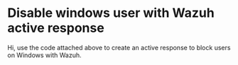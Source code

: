 # Disable windows user with Wazuh active response


Hi, use the code attached above to create an active response to block users on Windows with Wazuh.


